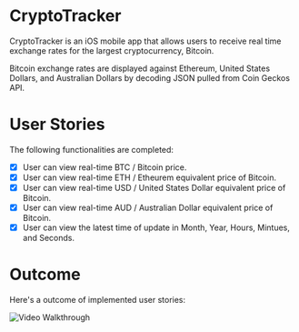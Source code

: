 # CryptoTracker

CryptoTracker is an iOS mobile app that allows users to receive real time exchange rates for the largest cryptocurrency, Bitcoin. 

Bitcoin exchange rates are displayed against Ethereum, United States Dollars, and Australian Dollars by decoding JSON pulled from Coin Geckos API.

# User Stories
The following functionalities are completed:

- [x] User can view real-time BTC / Bitcoin price. 
- [x] User can view real-time ETH / Etheurem equivalent price of Bitcoin.
- [x] User can view real-time USD / United States Dollar equivalent price of Bitcoin.
- [x] User can view real-time AUD / Australian Dollar equivalent price of Bitcoin.
- [x] User can view the latest time of update in Month, Year, Hours, Mintues, and Seconds.

# Outcome
Here's a outcome of implemented user stories:

<img src='https://imgur.com/AruVJ9g.gif' title='Video Walkthrough' width='' alt='Video Walkthrough' />
